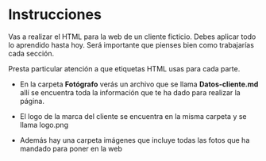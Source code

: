 # Instrucciones

Vas a realizar el HTML para la web de un cliente ficticio.
Debes aplicar todo lo aprendido hasta hoy. Será importante que pienses bien como trabajarías cada sección.

Presta particular atención a que etiquetas HTML usas para cada parte.

- En la carpeta **Fotógrafo** verás un archivo que se llama **Datos-cliente.md** allí se encuentra toda la información que te ha dado para realizar la página.

- El logo de la marca del cliente se encuentra en la misma carpeta y se llama logo.png

- Además hay una carpeta imágenes que incluye todas las fotos que ha mandado para poner en la web
